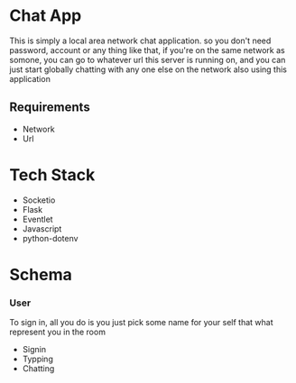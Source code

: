 # Chat App
This is simply a local area network chat application. so you don't need password, account or any thing like that, if you're on the same network as somone, you can go to whatever url this server is running on, and you can just start globally chatting with any one else on the network also using this application

## Requirements
- Network
- Url 


# Tech Stack
- Socketio
- Flask
- Eventlet
- Javascript 
- python-dotenv

# Schema

### User
To sign in, all you do is you just pick some name for your self that what represent you in the room 
- Signin
- Typping
- Chatting
